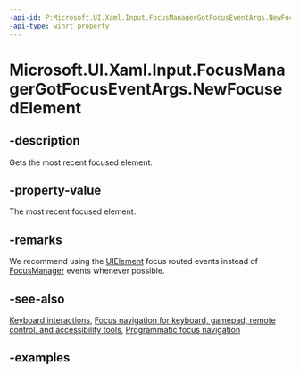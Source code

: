 ```yaml
---
-api-id: P:Microsoft.UI.Xaml.Input.FocusManagerGotFocusEventArgs.NewFocusedElement
-api-type: winrt property
---
```


<!-- Property syntax.
public DependencyObject NewFocusedElement { get; }
-->

# Microsoft.UI.Xaml.Input.FocusManagerGotFocusEventArgs.NewFocusedElement

## -description

Gets the most recent focused element.

## -property-value

The most recent focused element.

## -remarks

We recommend using the [UIElement](../microsoft.ui.xaml/uielement.md) focus routed events instead of [FocusManager](focusmanager.md) events whenever possible.

## -see-also

[Keyboard interactions](/windows/apps/design/input/keyboard-interactions), [Focus navigation for keyboard, gamepad, remote control, and accessibility tools](/windows/apps/design/input/focus-navigation), [Programmatic focus navigation](/windows/apps/design/input/focus-navigation-programmatic)

## -examples

